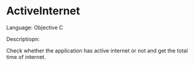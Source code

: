 # ActiveInternet

Language: Objective C

Descriptiopn: 

Check whether the application has active internet or not and get the total time of internet.
